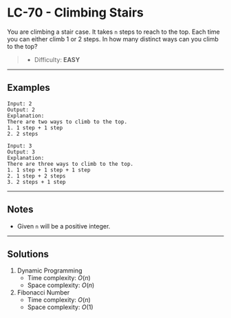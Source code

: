 # LC-70 - Climbing Stairs

You are climbing a stair case. It takes `n` steps to reach to the top. Each time you can either climb 1 or 2 steps. In how many distinct ways can you climb to the top?

> * Difficulty: **EASY**

---
## Examples

```
Input: 2
Output: 2
Explanation:
There are two ways to climb to the top.
1. 1 step + 1 step
2. 2 steps
```

```
Input: 3
Output: 3
Explanation:
There are three ways to climb to the top.
1. 1 step + 1 step + 1 step
2. 1 step + 2 steps
3. 2 steps + 1 step
```

---
## Notes

* Given `n` will be a positive integer.

---
## Solutions

1. Dynamic Programming
   * Time complexity: $O(n)$
    * Space complexity: $O(n)$
2. Fibonacci Number
    * Time complexity: $O(n)$
    * Space complexity: $O(1)$